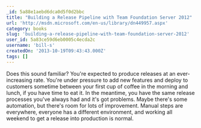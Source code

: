 ```yaml
---
_id: 5a88e1aebd6dca0d5f0d2bbc
title: "Building a Release Pipeline with Team Foundation Server 2012"
url: 'http://msdn.microsoft.com/en-us/library/dn449957.aspx'
category: books
slug: 'building-a-release-pipeline-with-team-foundation-server-2012'
user_id: 5a83ce59d6eb0005c4ecda2c
username: 'bill-s'
createdOn: '2013-10-19T09:43:43.000Z'
tags: []
---
```


Does this sound familiar? You're expected to produce releases at an ever-increasing rate. You're under pressure to add new features and deploy to customers sometime between your first cup of coffee in the morning and lunch, if you have time to eat it. In the meantime, you have the same release processes you've always had and it's got problems. Maybe there's some automation, but there's room for lots of improvement. Manual steps are everywhere, everyone has a different environment, and working all weekend to get a release into production is normal.

